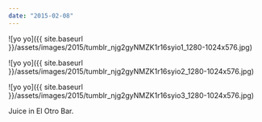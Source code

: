 ```yaml
---
date: "2015-02-08"
---
```


![yo yo]({{ site.baseurl }}/assets/images/2015/tumblr_njg2gyNMZK1r16syio1_1280-1024x576.jpg)

![yo yo]({{ site.baseurl }}/assets/images/2015/tumblr_njg2gyNMZK1r16syio2_1280-1024x576.jpg)

![yo yo]({{ site.baseurl }}/assets/images/2015/tumblr_njg2gyNMZK1r16syio3_1280-1024x576.jpg)

Juice in El Otro Bar.
